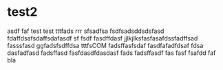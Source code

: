 test2
=====
asdf
faf
test
test
tttfads
rrr
sfsadfsa
fsdfsadsddsdsfasd
fdaffdsafsdaffsdafasdf
sf
fsdf
fasdffdasf
jjlkjlksfasfasafdssfadffsad
fasssfasd
ggfadsfsdffdsa
tttfsCOM
fadsffasfsdaf
fasdfafadfdsaf fdsa
dasfadfasd
fadsffasd
fasfdasdfdasdasf fads
fadsffasdf
fas
fasf
fsafdd
faf
bla
